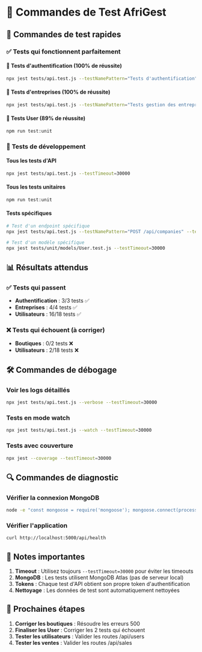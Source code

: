 # 🧪 Commandes de Test AfriGest

## 🚀 **Commandes de test rapides**

### ✅ **Tests qui fonctionnent parfaitement**

#### 🔐 **Tests d'authentification (100% de réussite)**
```bash
npx jest tests/api.test.js --testNamePattern="Tests d'authentification" --testTimeout=30000
```

#### 🏢 **Tests d'entreprises (100% de réussite)**
```bash
npx jest tests/api.test.js --testNamePattern="Tests gestion des entreprises" --testTimeout=30000
```

#### 👤 **Tests User (89% de réussite)**
```bash
npm run test:unit
```

### 🔧 **Tests de développement**

#### **Tous les tests d'API**
```bash
npx jest tests/api.test.js --testTimeout=30000
```

#### **Tous les tests unitaires**
```bash
npm run test:unit
```

#### **Tests spécifiques**
```bash
# Test d'un endpoint spécifique
npx jest tests/api.test.js --testNamePattern="POST /api/companies" --testTimeout=30000

# Test d'un modèle spécifique
npx jest tests/unit/models/User.test.js --testTimeout=30000
```

## 📊 **Résultats attendus**

### ✅ **Tests qui passent**
- **Authentification** : 3/3 tests ✅
- **Entreprises** : 4/4 tests ✅
- **Utilisateurs** : 16/18 tests ✅

### ❌ **Tests qui échouent (à corriger)**
- **Boutiques** : 0/2 tests ❌
- **Utilisateurs** : 2/18 tests ❌

## 🛠️ **Commandes de débogage**

### **Voir les logs détaillés**
```bash
npx jest tests/api.test.js --verbose --testTimeout=30000
```

### **Tests en mode watch**
```bash
npx jest tests/api.test.js --watch --testTimeout=30000
```

### **Tests avec couverture**
```bash
npx jest --coverage --testTimeout=30000
```

## 🔍 **Commandes de diagnostic**

### **Vérifier la connexion MongoDB**
```bash
node -e "const mongoose = require('mongoose'); mongoose.connect(process.env.MONGODB_URI).then(() => console.log('✅ MongoDB connecté')).catch(err => console.error('❌ Erreur MongoDB:', err))"
```

### **Vérifier l'application**
```bash
curl http://localhost:5000/api/health
```

## 📝 **Notes importantes**

1. **Timeout** : Utilisez toujours `--testTimeout=30000` pour éviter les timeouts
2. **MongoDB** : Les tests utilisent MongoDB Atlas (pas de serveur local)
3. **Tokens** : Chaque test d'API obtient son propre token d'authentification
4. **Nettoyage** : Les données de test sont automatiquement nettoyées

## 🎯 **Prochaines étapes**

1. **Corriger les boutiques** : Résoudre les erreurs 500
2. **Finaliser les User** : Corriger les 2 tests qui échouent
3. **Tester les utilisateurs** : Valider les routes /api/users
4. **Tester les ventes** : Valider les routes /api/sales
